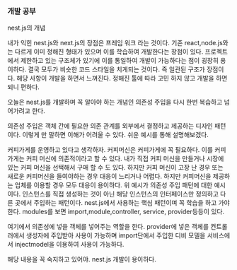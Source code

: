 ### 개발 공부

nest.js의 개념

내가 익힌 nest.js와 next.js의 장점은 프레임 워크 라는 것이다. 기존 react,node.js와는 다르게 이미 정해진 형태가 있으며 이를 학습하여 개발한다는 장점이 있다. 프로젝트에서 제한하고 있는 구조체가 있기에 이를 통일하여 개발이 가능하다는 점이 굉장히 용이하다.
결국 모두가 비슷한 코드 스타일을 치게되는 것이다.
즉 일관된 구조가 장점이다.
해당 사항이 개발을 하면서 느껴진다. 정해진 툴에 따라 고민 하지 않고 개발을 하면 되니 편하다.

오늘은 nest.js를 개발하며 꼭 알아야 하는 개념인 의존성 주입을 다시 한번 복습하고 넘어가려고 한다.

의존성 주입은 객체 간에 필요한 의존 관계를 외부에서 결정하고 제공하는 디자인 패턴이다.
이렇게 만 말하면 이해가 어려울 수 있다. 쉬운 예시를 통해 설명해보겠다.

커피가게를 운영하고 있다고 생각하자. 커피머신은 커피가게에 꼭 필요하다. 이를 커피가게는 커피 머신에 의존적이라고 할 수 있다. 내가 직접 커피 머신을 만들거나 시장에 있는 커피 머신을 선택해서 구매 할 수 도 있다. 하지만 커피 머신이 고장 난 경우 또는 새로운 커피머신을 들여야하는 경우 대응이 느리거나 어렵다. 하지만 커피머신을 제공하는 업체를 이용할 경우 모두 대응이 용이하다.
위 예시가 의존성 주입 패턴에 대한 예시이다.
인스턴스를 직접 생성하는 것이 아닌 해당 인스턴스의 인터페이스만 정의하고 다른 곳에서 주입하는 패턴이다.
nest.js에서 사용하는 핵심 패턴이며 꼭 학습을 하고 가야한다.
modules를 보면 import,module,controller, service, provider등등이 있다.

여기에서 의존성에 넣을 객체를 넣어주는 역할을 한다.
provider에 넣은 객체를 컨트롤러에서 생성자에 주입받아 사용이 가능하며 import단에서 주입한 디비 모델을 서비스에서 injectmodel을 이용하여 사용이 가능하다.

해당 내용을 꼭 숙지하고 있어야. nest.js 개발이 용이하다.
